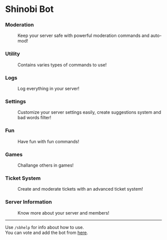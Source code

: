 # Shinobi Bot
<dl>
<dt><h3>Moderation</h3></dt>
<dd>Keep your server safe with powerful moderation commands and auto-mod!</dd>

<dt><h3>Utility</h3></dt>
<dd>Contains varies types of commands to use!</dd>

<dt><h3>Logs</h3></dt>
<dd>Log everything in your server!</dd>

<dt><h3>Settings</h3></dt>
<dd>Customize your server settings easily, create suggestions system and bad words filter!</dd>

<dt><h3>Fun</h3></dt>
<dd>Have fun with fun commands!</dd>

<dt><h3>Games</h3></dt>
<dd>Challange others in games!</dd>

<dt><h3>Ticket System</h3></dt>
<dd>Create and moderate tickets with an advanced ticket system!</dd>

<dt><h3>Server Information</h3></dt>
<dd>Know more about your server and members!</dd>
</dl>
<hr>

Use `/sbhelp` for info about how to use. <br>
You can vote and add the bot from [here](https://top.gg/bot/855437723166703616).
